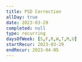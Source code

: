 ```yaml
---
title: PSD Correction
allDay: true
date: 2023-03-29
completed: null
type: recurring
daysOfWeek: [S,F,R,W,T,M,U]
startRecur: 2023-03-29
endRecur: 2023-04-05
---
```

